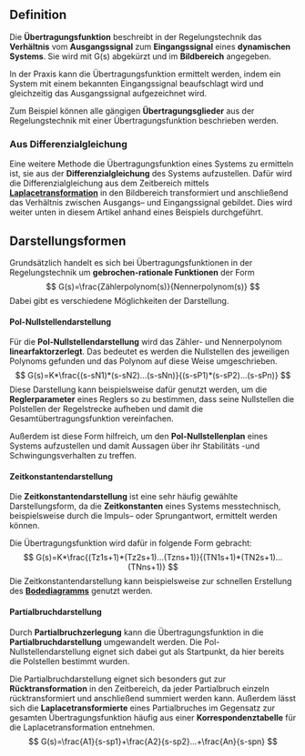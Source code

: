 ## Definition
Die **Übertragungsfunktion** beschreibt in der Regelungstechnik das **Verhältnis** vom **Ausgangssignal** zum **Eingangssignal** eines **dynamischen Systems**. Sie wird mit G(s) abgekürzt und im **Bildbereich** angegeben.

In der Praxis kann die Übertragungsfunktion ermittelt werden, indem ein System mit einem bekannten Eingangssignal beaufschlagt wird und gleichzeitig das Ausgangssignal aufgezeichnet wird.

Zum Beispiel können alle gängigen **Übertragungsglieder** aus der Regelungstechnik mit einer Übertragungsfunktion beschrieben werden.

### Aus Differenzialgleichung
Eine weitere Methode die Übertragungsfunktion eines Systems zu ermitteln ist, sie aus der **Differenzialgleichung** des Systems aufzustellen. Dafür wird die Differenzialgleichung aus dem Zeitbereich mittels [**Laplacetransformation**](https://studyflix.de/informatik/laplace-transformation-762) in den Bildbereich transformiert und anschließend das Verhältnis zwischen Ausgangs– und Eingangssignal gebildet. Dies wird weiter unten in diesem Artikel anhand eines Beispiels durchgeführt.

## Darstellungsformen
Grundsätzlich handelt es sich bei Übertragungsfunktionen in der Regelungstechnik um **gebrochen-rationale Funktionen** der Form
$$
G(s)=\frac{Zählerpolynom(s)}{Nennerpolynom(s)}
$$
Dabei gibt es verschiedene Möglichkeiten der Darstellung.

#### Pol-Nullstellendarstellung
Für die **Pol-Nullstellendarstellung** wird das Zähler- und Nennerpolynom **linearfaktorzerlegt**. Das bedeutet es werden die Nullstellen des jeweiligen Polynoms gefunden und das Polynom auf diese Weise umgeschrieben.
$$
G(s)=K*\frac{(s-sN1)*(s-sN2)...(s-sNn)}{(s-sP1)*(s-sP2)...(s-sPn)}
$$
Diese Darstellung kann beispielsweise dafür genutzt werden, um die **Reglerparameter** eines Reglers so zu bestimmen, dass seine Nullstellen die Polstellen der Regelstrecke aufheben und damit die Gesamtübertragungsfunktion vereinfachen.

Außerdem ist diese Form hilfreich, um den **Pol-Nullstellenplan** eines Systems aufzustellen und damit Aussagen über ihr Stabilitäts -und Schwingungsverhalten zu treffen.

#### Zeitkonstantendarstellung
Die **Zeitkonstantendarstellung** ist eine sehr häufig gewählte Darstellungsform, da die **Zeitkonstanten** eines Systems messtechnisch, beispielsweise durch die Impuls– oder Sprungantwort, ermittelt werden können.

Die Übertragungsfunktion wird dafür in folgende Form gebracht:
$$
G(s)=K*\frac{(Tz1s+1)*(Tz2s+1)...(Tzns+1)}{(TN1s+1)*(TN2s+1)...(TNns+1)}
$$
Die Zeitkonstantendarstellung kann beispielsweise zur schnellen Erstellung des [**Bodediagramms**](https://studyflix.de/informatik/bode-diagramm-816) genutzt werden.

#### Partialbruchdarstellung
Durch **Partialbruchzerlegung** kann die Übertragungsfunktion in die **Partialbruchdarstellung** umgewandelt werden. Die Pol-Nullstellendarstellung eignet sich dabei gut als Startpunkt, da hier bereits die Polstellen bestimmt wurden.

Die Partialbruchdarstellung eignet sich besonders gut zur **Rücktransformation** in den Zeitbereich, da jeder Partialbruch einzeln rücktransformiert und anschließend summiert werden kann. Außerdem lässt sich die **Laplacetransformierte** eines Partialbruches im Gegensatz zur gesamten Übertragungsfunktion häufig aus einer **Korrespondenztabelle** für die Laplacetransformation entnehmen.
$$
G(s)=\frac{A1}{s-sp1}+\frac{A2}{s-sp2}...+\frac{An}{s-spn}
$$
